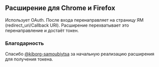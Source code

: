 ## Расширение для Chrome и Firefox

Использует OAuth. После входа перенаправляет на страницу ЯМ (redirect_uri/Callback URI). Расширение перехватывает это перенаправление и достаёт токен.

### Благодарность

Спасибо [@kiborg-samoubiytsa](https://github.com/kiborg-samoubiytsa) за начальную реализацию расширения для получения токена.
